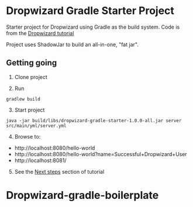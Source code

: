 # Dropwizard Gradle Starter Project
Starter project for Dropwizard using Gradle as the build system. Code is from the [Dropwizard tutorial](http://www.dropwizard.io/1.0.0/docs/getting-started.html#tutorial)

Project uses ShadowJar to build an all-in-one, "fat jar".

## Getting going

1. Clone project

2. Run
  ```
  gradlew build
  ```

3. Start project
  ```
  java -jar build/libs/dropwizard-gradle-starter-1.0.0-all.jar server src/main/yml/server.yml
  ```

4. Browse to:

  * http://localhost:8080/hello-world
  * http://localhost:8080/hello-world?name=Successful+Dropwizard+User
  * http://localhost:8081/

5. See the [Next steps](http://www.dropwizard.io/1.0.0/docs/getting-started.html#next-steps) section of tutorial 
# Dropwizard-gradle-boilerplate
